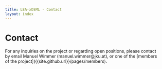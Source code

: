 ```yaml
---
title: LEA-xDSML - Contact
layout: index
---
```

<h1>Contact</h1>
For any inquiries on the project or regarding open positions, please contact by email Manuel Wimmer (manuel.wimmer@jku.at), or one of the [members of the project]({{site.github.url}}/pages/members).